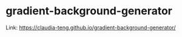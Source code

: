 # gradient-background-generator

Link: https://claudia-teng.github.io/gradient-background-generator/
